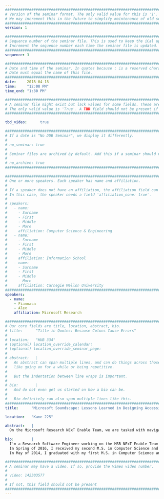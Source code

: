 ```yaml
---
################################################################################
# Version of the seminar format. The only valid value for this is '1'. 
# We may increment this in the future to simplify maintenance of old seminars.
################################################################################
version: 1

################################################################################
# Sequence number of the seminar file. This is used to keep the iCal up to date.
# Increment the sequence number each time the seminar file is updated.
################################################################################
sequence: 3

################################################################################
# Date and time of the seminar. In quotes because : is a reserved character.
# Date must equal the name of this file.
################################################################################
date:     2018-04-18
time:     "12:00 PM"
time_end: "1:30 PM"

################################################################################
# A seminar file might exist but lack values for some fields. These are 'TBD'. 
# The only valid value is 'True'. A TBD field should not be present if 'False'.
################################################################################

tbd_video:      true

################################################################################
# If a date is "No DUB Seminar", we display it differently.
#
# no_seminar: true
#
# Seminar files are archived by default. Add this if a seminar should not be.
#
# no_archive: true
################################################################################

################################################################################
# One or more speakers. Each speaker has name and affiliation.
#
# If a speaker does not have an affiliation, the affiliation field can be removed.
# In this case, the speaker needs a field 'affiliation_none: true'.
#
# speakers:
#   - name: 
#     - Surname
#     - First
#     - Middle
#     - More
#     affiliation: Computer Science & Engineering 
#   - name: 
#     - Surname
#     - First
#     - Middle
#     - More
#     affiliation: Information School 
#   - name: 
#     - Surname
#     - First
#     - Middle
#     - More
#     affiliation: Carnegie Mellon University 
################################################################################
speakers:
  - name: 
    - Fiannaca
    - Alex
    affiliation: Microsoft Research

################################################################################
# Our core fields are title, location, abstract, bio.
# title:      "Title in Quotes: Because Colons Cause Errors"
# 
# location:   "HUB 334"
# (optional) location_override_calendar:
# (optional) location_override_seminar_page:
#
# abstract:   |
#   An abstract can span multiple lines, and can do things across those lines,
#   like going on for a while or being repetitive.
#
#   But the indentation between line wraps is important.
#
# bio:        |
#   And do not even get us started on how a bio can be.
#
#   Bio definitely can also span multiple lines like this.
################################################################################
title:      "Microsoft Soundscape: Lessons Learned in Designing Accessible Technology and Bringing it to Market"

location:   "Kane 225"

abstract:   |
  On the Microsoft Research NExT Enable Team, we are tasked with navigating the challenging space of taking cutting edge technology for people with disabilities to market. The most recent project our team has released is Microsoft Soundscape, a map that is delivered in 3D audio for people with visual impairments. Microsoft Soundscape uses 3D audio technology to enhance users’ ambient awareness, enabling users to get around and explore their surroundings in ways they may not have done before. Soundscape places audio cues and labels in 3D space such that they sound like they are coming from the direction towards the points of interest, parks, roads and other features in a user’s surroundings. In this talk I will discuss what Soundscape is and how it works, how we designed and developed it, and what we learned in taking it from a wild idea to a real product.
  
bio:        |
  I'm a Research Software Engineer working on the MSR NExT Enable Team where we are developing exciting new technologies for and with people with disabilities. I'm currently working on the Microsoft Soundscape project and have worked on several Hands-Free projects in the past.
  In Spring of 2016, I received my second M.S. in Computer Science and Engineering from the University of Washington. I was co-advised by Maya Cakmak (Human-Robot Interaction) and Richard Ladner (Accessibility) and collaborated with Merrie Ringel Morris at Microsoft Research. My master’s qualifying exam was based on the AACrobat system I built at MSR in the summer of 2015. In AACrobat, we attempted to address many of the current communication issues in Augmentative and Alternative Communication (AAC) for people with neuromuscular diseases like ALS by redesigning an AAC system from a groupware perspective. This work was presented at CSCW 2017. Following up on this work in the summer of 2016, I developed a "voicesetting" system for AAC users in an attempt to enable AAC users to control the emotional and expressive features of their synthesized voices. This work will be presented at CHI 2018.
  In May of 2014, I graduated with my first M.S. in Computer Science and Engineering from the University of Nevada, Reno. My master’s thesis research surrounded the development of assistive technologies related to spatial perception for people with visual impairments. Prior to my work in computer science, I earned a B.S. in Biochemistry and Molecular Biology (Magna Cum Laude) from UNR.

################################################################################
# A seminar may have a video. If so, provide the Vimeo video number.
#
# video: 142303577
#
# If not, this field should not be present 
################################################################################
---
```

